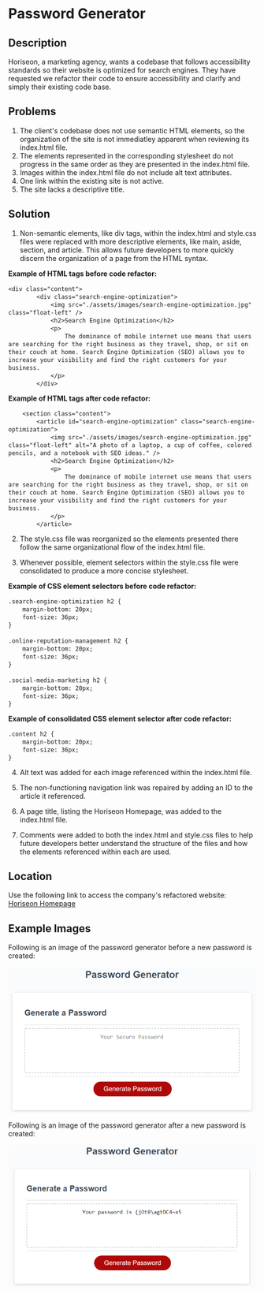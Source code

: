 # Password Generator
## Description
Horiseon, a marketing agency, wants a codebase that follows accessibility standards so their website is optimized for search engines. They have requested we refactor their code to ensure accessibility and clarify and simply their existing code base. 

## Problems
1. The client's codebase does not use semantic HTML elements, so the organization of the site is not immediatley apparent when reviewing its index.html file. 
2. The elements represented in the corresponding stylesheet do not progress in the same order as they are presented in the index.html file. 
3. Images within the index.html file do not include alt text attributes.
4. One link within the existing site is not active.
5. The site lacks a descriptive title.

## Solution
1. Non-semantic elements, like div tags, within the index.html and style.css files were replaced with more descriptive elements, like main, aside, section, and article. This allows future developers to more quickly discern the organization of a page from the HTML syntax. 

**Example of HTML tags before code refactor:** 

    <div class="content">
            <div class="search-engine-optimization">
                <img src="./assets/images/search-engine-optimization.jpg" class="float-left" />
                <h2>Search Engine Optimization</h2>
                <p>
                    The dominance of mobile internet use means that users are searching for the right business as they travel, shop, or sit on their couch at home. Search Engine Optimization (SEO) allows you to increase your visibility and find the right customers for your business.
                </p>
            </div>

**Example of HTML tags after code refactor:** 


        <section class="content">
            <article id="search-engine-optimization" class="search-engine-optimization">
                <img src="./assets/images/search-engine-optimization.jpg" class="float-left" alt="A photo of a laptop, a cup of coffee, colored pencils, and a notebook with SEO ideas." />
                <h2>Search Engine Optimization</h2>
                <p>
                    The dominance of mobile internet use means that users are searching for the right business as they travel, shop, or sit on their couch at home. Search Engine Optimization (SEO) allows you to increase your visibility and find the right customers for your business.
                </p>
            </article>

2. The style.css file was reorganized so the elements presented there follow the same organizational flow of the index.html file. 

3. Whenever possible, element selectors within the style.css file were consolidated to produce a more concise stylesheet.

**Example of CSS element selectors before code refactor:** 

    .search-engine-optimization h2 {
        margin-bottom: 20px;
        font-size: 36px;
    }

    .online-reputation-management h2 {
        margin-bottom: 20px;
        font-size: 36px;
    }

    .social-media-marketing h2 {
        margin-bottom: 20px;
        font-size: 36px;
    }

**Example of consolidated CSS element selector after code refactor:**

    .content h2 {
        margin-bottom: 20px;
        font-size: 36px;
    }

4. Alt text was added for each image referenced within the index.html file. 

5. The non-functioning navigation link was repaired by adding an ID to the article it referenced. 

6. A page title, listing the Horiseon Homepage, was added to the index.html file. 

7. Comments were added to both the index.html and style.css files to help future developers better understand the structure of the files and how the elements referenced within each are used.

## Location
Use the following link to access the company's refactored website: [Horiseon Homepage](https://larrygjenkins.github.io/HoriseonRefactor/)

## Example Images
Following is an image of the password generator before a new password is created:

![Horiseon Homepage](images/PasswordGeneratorBeforeImage.png)

Following is an image of the password generator after a new password is created:

![Horiseon Homepage](images/PasswordGeneratorAfterImage.png)
